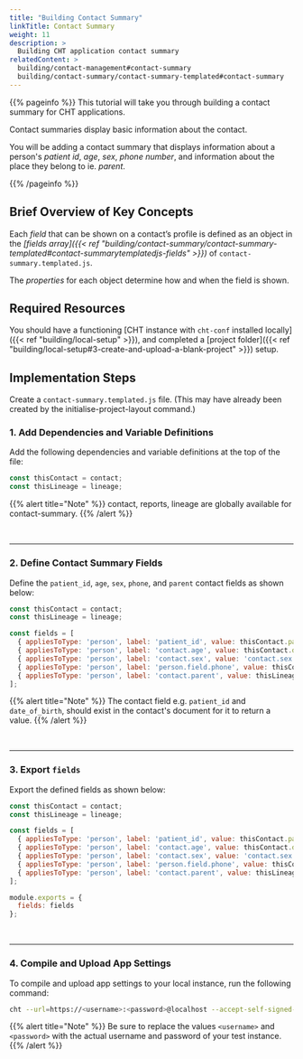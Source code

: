 ```yaml
---
title: "Building Contact Summary"
linkTitle: Contact Summary
weight: 11
description: >
  Building CHT application contact summary
relatedContent: >
  building/contact-management#contact-summary
  building/contact-summary/contact-summary-templated#contact-summary
---
```


{{% pageinfo %}}
This tutorial will take you through building a contact summary for CHT applications.

Contact summaries display basic information about the contact.

You will be adding a contact summary that displays information about a person's *patient id*, *age*, *sex*, *phone number*, and information about the place they belong to ie. *parent*.

{{% /pageinfo %}}

## Brief Overview of Key Concepts

Each *field* that can be shown on a contact’s profile is defined as an object in the *[fields array]({{< ref "building/contact-summary/contact-summary-templated#contact-summarytemplatedjs-fields" >}})* of `contact-summary.templated.js`.

The *properties* for each object determine how and when the field is shown.

## Required Resources

You should have a functioning [CHT instance with `cht-conf` installed locally]({{< ref "building/local-setup" >}}), and completed a [project folder]({{< ref "building/local-setup#3-create-and-upload-a-blank-project" >}}) setup.

## Implementation Steps

Create a `contact-summary.templated.js` file. (This may have already been created by the initialise-project-layout command.)

### 1. Add Dependencies and Variable Definitions

Add the following dependencies and variable definitions at the top of the file:

```javascript
const thisContact = contact;
const thisLineage = lineage;
```

{{% alert title="Note" %}} contact, reports, lineage are globally available for contact-summary. {{% /alert %}}

<br clear="all">

 *****

### 2. Define Contact Summary Fields

Define the `patient_id`, `age`, `sex`, `phone`, and `parent` contact fields as shown below:

```javascript
const thisContact = contact;
const thisLineage = lineage;

const fields = [
  { appliesToType: 'person', label: 'patient_id', value: thisContact.patient_id, width: 4 },
  { appliesToType: 'person', label: 'contact.age', value: thisContact.date_of_birth, width: 4, filter: 'age' },
  { appliesToType: 'person', label: 'contact.sex', value: 'contact.sex.' + thisContact.sex, translate: true, width: 4 },
  { appliesToType: 'person', label: 'person.field.phone', value: thisContact.phone, width: 4 },
  { appliesToType: 'person', label: 'contact.parent', value: thisLineage, filter: 'lineage' },
];
```

{{% alert title="Note" %}} The contact field e.g. `patient_id` and `date_of_birth`, should exist in the contact's document for it to return a value. {{% /alert %}}

<br clear="all">

 *****

### 3. Export `fields`

Export the defined fields as shown below:

```javascript
const thisContact = contact;
const thisLineage = lineage;

const fields = [
  { appliesToType: 'person', label: 'patient_id', value: thisContact.patient_id, width: 4 },
  { appliesToType: 'person', label: 'contact.age', value: thisContact.date_of_birth, width: 4, filter: 'age' },
  { appliesToType: 'person', label: 'contact.sex', value: 'contact.sex.' + thisContact.sex, translate: true, width: 4 },
  { appliesToType: 'person', label: 'person.field.phone', value: thisContact.phone, width: 4 },
  { appliesToType: 'person', label: 'contact.parent', value: thisLineage, filter: 'lineage' },
];

module.exports = {
  fields: fields
};
```

<br clear="all">

 *****

### 4. Compile and Upload App Settings

To compile and upload app settings to your local instance, run the following command:

```zsh
cht --url=https://<username>:<password>@localhost --accept-self-signed-certs compile-app-settings upload-app-settings
```

{{% alert title="Note" %}} Be sure to replace the values `<username>` and `<password>` with the actual username and password of your test instance. {{% /alert %}}
